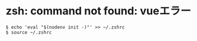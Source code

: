 # zsh: command not found: vueエラー
```
$ echo 'eval "$(nodenv init -)"' >> ~/.zshrc
$ source ~/.zshrc
```
